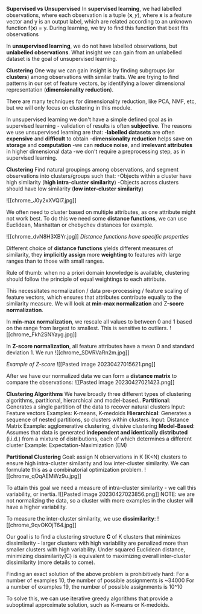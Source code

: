 **Supervised vs Unsupervised**
In **supervised learning**, we had labelled observations, where each observation is a tuple ($\textbf{x}, y$), where $\textbf{x}$ is a feature vector and y is an output label, which are related according to an unknown function f($\textbf{x}$) = y. During learning, we try to find this function that best fits observations

In **unsupervised learning**, we do not have labelled observations, but **unlabelled observations**. What insight we can gain from an unlabelled dataset is the goal of unsupervised learning. 

**Clustering**
One way we can gain insight is by finding subgroups (or **clusters**) among observations with similar traits. We are trying to find patterns in our set of feature vectors, by identifying a lower dimensional representation (**dimensionality reduction**).

There are many techniques for dimensionality reduction, like PCA, NMF, etc, but we will only focus on clustering in this module.

In unsupervised learning we don't have a simple defined goal as in supervised learning - validation of results is often **subjective**. The reasons we use unsupervised learning are that:
-**labelled datasets** are often **expensive** and **difficult** to obtain
-**dimensionality reduction** helps save on **storage** and **computation**
-we can **reduce noise**, and **irrelevant attributes** in higher dimensional data
-we don't require a preprocessing step, as in supervised learning.

**Clustering**
Find natural groupings among observations, and segment observations into clusters/groups such that:
	-Objects within a cluster have high similarity (**high intra-cluster similarity**)
	-Objects across clusters should have low similarity (**low inter-cluster similarity**)

![[chrome_J0y2xXVQI7.jpg]]

We often need to cluster based on multiple attributes, as one attribute might not work best. To do this we need some **distance functions**, we can use Euclidean, Manhattan or chebychev distances for example.

![[chrome_dvN8H3XBYr.jpg]]
*Distance functions have specific properties*

Different choice of **distance functions** yields different measures of similarity, they **implicitly assign** more **weighting** to features with large ranges than to those with small ranges. 

Rule of thumb: when no a priori domain knowledge is available, clustering should follow the principle of equal weightings to each attribute.

This necessitates normalization / data pre-processing / feature scaling of feature vectors, which ensures that attributes contribute equally to the similarity measure. We will look at **min-max normalization** and Z-**score normalization**. 

In **min-max normalization**, we rescale all values to between 0 and 1 based on the range from largest to smallest. This is sensitive to outliers.
![[chrome_Fkh2SNYayg.jpg]]

In **Z-score normalization**, all feature attributes have a mean 0 and standard deviation 1. We run
![[chrome_SDVRVaRn2m.jpg]]

*Example of Z-score*
![[Pasted image 20230427015621.png]]

After we have our normalized data we can form a **distance matrix** to compare the observations:
![[Pasted image 20230427021423.png]]

**Clustering Algorithms**
We have broadly three different types of clustering algorithms, partitional, hierarchical and model-based..
**Partitional**: Generates a single partition of the data to recover natural clusters 
Input: Feature vectors
Examples: K-means, K-medoids
**Hierarchical**: Generates a sequence of nested partitions, so clusters within clusters.
Input: Distance Matrix
Example: agglomerative clustering, divisive clustering
**Model-Based**: Assumes that data is generated **independent and identically distributed** (i.i.d.) from a mixture of distributions, each of which determines a different cluster
Example: Expectation-Maximization (EM)

**Partitional Clustering**
Goal: assign N observations in K (K<N) clusters to ensure high intra-cluster similarity and low inter-cluster similarity. We can formulate this as a combinatorial optimization problem.
![[chrome_qOqAEMWz9u.jpg]]

To attain this goal we need a measure of intra-cluster similarity - we call this variability, or inertia.
![[Pasted image 20230427023856.png]]
NOTE: we are not normalizing the data, so a cluster with more examples in the cluster will have a higher variability.

To measure the inter-cluster similarity, we use **dissimilarity**:
![[chrome_9qvOKOjT64.jpg]]

Our goal is to find a clustering structure $\textbf{C}$ of K clusters that minimizes dissimilarity - larger clusters with high variability are penalized more than smaller clusters with high variability. Under squared Euclidean distance, minimizing dissimilarity(C) is equivalent to maximizing overall inter-cluster dissimilarity (more details to come).

Finding an exact solution of the above problem is prohibitively hard:
For a number of examples 10, the number of possible assignments is ~34000
For a number of examples 19, the number of possible assignments is 10^10

To solve this, we can use iterative greedy algorithms that provide a suboptimal approximate solution, such as K-means or K-medoids.